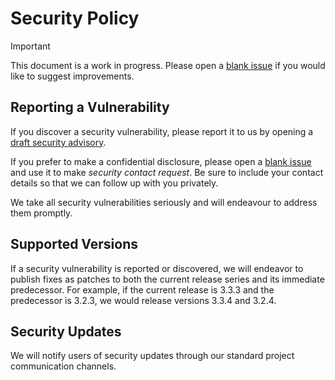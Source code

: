 # Security Policy

> [!IMPORTANT]
> This document is a work in progress. Please open a [blank issue][blank issue] if you would like to suggest improvements.

## Reporting a Vulnerability

If you discover a security vulnerability, please report it to us by opening a [draft security advisory][advisory].

If you prefer to make a confidential disclosure, please open a [blank issue][blank issue] and use it to make _security contact request_. Be sure to include your contact details so that we can follow up with you privately.

We take all security vulnerabilities seriously and will endeavour to address them promptly.

## Supported Versions

If a security vulnerability is reported or discovered, we will endeavor to publish fixes as patches to both the current release series and its immediate predecessor. For example, if the current release is 3.3.3 and the predecessor is 3.2.3, we would release versions 3.3.4 and 3.2.4.

## Security Updates

We will notify users of security updates through our standard project communication channels.

[advisory]: ../../security/advisories/new
[blank issue]: ../../issues/new
